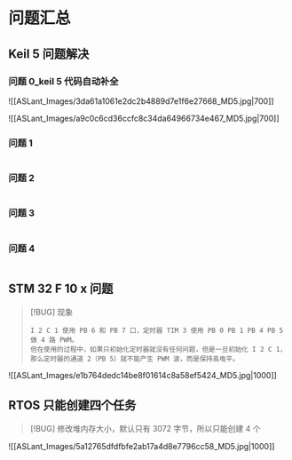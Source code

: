 # 问题汇总
## Keil 5 问题解决
### 问题 0_keil 5 代码自动补全
![[ASLant_Images/3da61a1061e2dc2b4889d7e1f6e27668_MD5.jpg|700]]

![[ASLant_Images/a9c0c6cd36ccfc8c34da64966734e467_MD5.jpg|700]]

### 问题 1
```c

```

### 问题 2
```c

```

### 问题 3
```c

```

### 问题 4
```c

```

## STM 32 F 10 x 问题

> [!BUG] 现象
> ```text
> I 2 C 1 使用 PB 6 和 PB 7 口，定时器 TIM 3 使用 PB 0 PB 1 PB 4 PB 5 做 4 路 PWM。
> 但在使用的过程中，如果只初始化定时器就没有任何问题，但是一旦初始化 I 2 C 1，那么定时器的通道 2（PB 5）就不能产生 PWM 波，而是保持高电平。
> ```

![[ASLant_Images/e1b764dedc14be8f01614c8a58ef5424_MD5.jpg|1000]]

## RTOS 只能创建四个任务

> [!BUG] 修改堆内存大小，默认只有 3072 字节，所以只能创建 4 个

![[ASLant_Images/5a12765dfdfbfe2ab17a4d8e7796cc58_MD5.jpg|1000]]